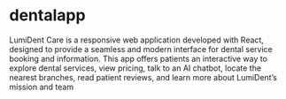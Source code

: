 # dentalapp
 LumiDent Care is a responsive web application developed with React, designed to provide a seamless and modern interface for dental service booking and information. This app offers patients an interactive way to explore dental services, view pricing, talk to an AI chatbot, locate the nearest branches, read patient reviews, and learn more about LumiDent’s mission and team
